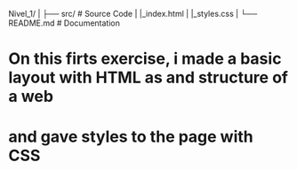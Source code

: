 Nivel_1/
  |
  ├── src/                  # Source Code
  |   |_index.html
  |   |_styles.css
  |
  └── README.md             # Documentation

# On this firts exercise, i made a basic layout with HTML as and structure of a web
# and gave styles to the page with CSS
